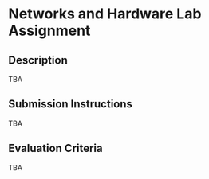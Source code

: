 # Networks and Hardware Lab Assignment

## Description

TBA

## Submission Instructions

TBA

## Evaluation Criteria

TBA
